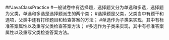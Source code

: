 ##JavaClassPractice
#一般试卷中有选择题，选择题又分为单选和多选，选择题为父类，单选和多选是选择题派生的两个类；
#选择题是父类，父类当中有题干和选项，父类中还有打印题目和检查答案的方法；
#单选作为子类来实现，其中有标准答案属性以及重写父类检查答案方法；
#多选作为子类来实现，其中有标准答案属性以及重写父类检查答案方法。
